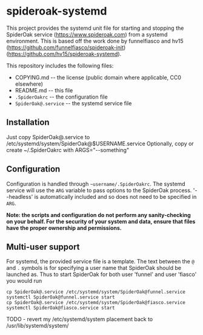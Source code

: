 # spideroak-systemd

This project provides the systemd unit file for starting and stopping the
SpiderOak service (https://www.spideroak.com) from a systemd environment. This
is based off the work done by funnelfiasco and hv15
(https://github.com/funnelfiasco/spideroak-init)
(https://github.com/hv15/spideroak-systemd).

This repository includes the following files:
* COPYING.md           -- the license (public domain where applicable, 
                          CC0 elsewhere) 
* README.md            -- this file
* `.SpiderOakrc`       -- the configuration file
* `SpiderOak@.service` -- the systemd service file

## Installation
Just copy SpiderOak@.service to /etc/systemd/system/SpiderOak@$USERNAME.service
Optionally, copy or create ~/.SpiderOakrc with ARGS="--something"

## Configuration
Configuration is handled through `~username/.SpiderOakrc`. The systemd
service will use the `ARG` variable to pass options to the SpiderOak
process. '--headless' is automatically included and so does not need to be
specified in `ARG`.

**Note: the scripts and configuration do not perform any sanity-checking
on your behalf. For the security of your system and data, ensure that files
have the proper ownership and permissions.**

## Multi-user support
For systemd, the provided service file is a template. The text between the 
`@` and `.` symbols is for specifying a user name that SpiderOak should be
launched as. Thus to start SpiderOak for both user 'funnel' and user 'fiasco'
you would run

    cp SpiderOak@.service /etc/systemd/system/SpiderOak@funnel.service
    systemctl SpiderOak@funnel.service start
    cp SpiderOak@.service /etc/systemd/system/SpiderOak@fiasco.service
    systemctl SpiderOak@fiasco.service start

TODO - revert my /etc/systemd/system placement back to /usr/lib/systemd/system/
